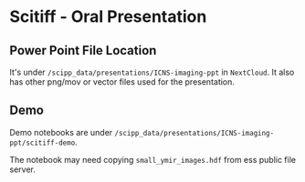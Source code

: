 # Scitiff - Oral Presentation

## Power Point File Location

It's under `/scipp_data/presentations/ICNS-imaging-ppt` in `NextCloud`.
It also has other png/mov or vector files used for the presentation.

## Demo

Demo notebooks are under `/scipp_data/presentations/ICNS-imaging-ppt/scitiff-demo`.

The notebook may need copying `small_ymir_images.hdf` from ess public file server.
